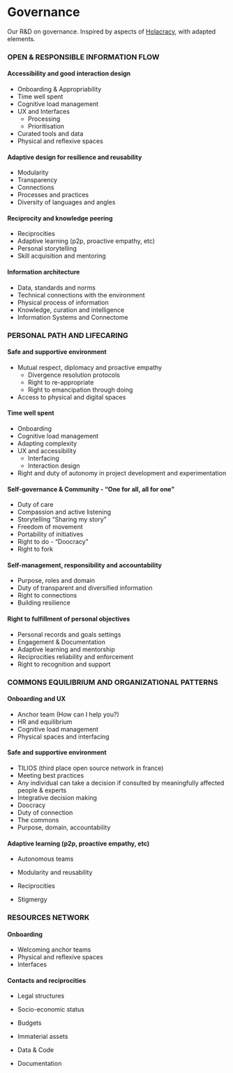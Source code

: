 # Governance
Our R&amp;D on governance. Inspired by aspects of [Holacracy](https://www.holacracy.org/how-it-works/), with adapted elements.

### OPEN & RESPONSIBLE INFORMATION FLOW

#### Accessibility and good interaction design
* Onboarding & Appropriability
* Time well spent
* Cognitive load management
* UX and Interfaces
  * Processing
  * Prioritisation
* Curated tools and data
* Physical and reflexive spaces

#### Adaptive design for resilience and reusability
* Modularity
* Transparency
* Connections
* Processes and practices
* Diversity of languages and angles

#### Reciprocity and knowledge peering
* Reciprocities
* Adaptive learning (p2p, proactive empathy, etc)
* Personal storytelling
* Skill acquisition and mentoring

#### Information architecture
* Data, standards and norms
* Technical connections with the environment
* Physical process of information
* Knowledge, curation and intelligence
* Information Systems and Connectome

### PERSONAL PATH AND LIFECARING

#### Safe and supportive environment
* Mutual respect, diplomacy and proactive empathy
  * Divergence resolution protocols
  * Right to re-appropriate
  * Right to emancipation through doing
* Access to physical and digital spaces

#### Time well spent
* Onboarding
* Cognitive load management
* Adapting complexity
* UX and accessibility
  * Interfacing
  * Interaction design
* Right and duty of autonomy in project development and experimentation

#### Self-governance & Community  - “One for all, all for one”
* Duty of care
* Compassion and active listening
* Storytelling “Sharing my story”
* Freedom of movement
* Portability of initiatives
* Right to do - “Doocracy”
* Right to fork

#### Self-management, responsibility and accountability
* Purpose, roles and domain
* Duty of transparent and diversified information
* Right to connections
* Building resilience

#### Right to fulfillment of personal objectives
* Personal records and goals settings
* Engagement & Documentation
* Adaptive learning and mentorship
* Reciprocities reliability and enforcement
* Right to recognition and support


### COMMONS EQUILIBRIUM AND ORGANIZATIONAL PATTERNS

#### Onboarding and UX
* Anchor team (How can I help you?)
* HR and equilibrium
* Cognitive load management
* Physical spaces and interfacing

#### Safe and supportive environment
* TILIOS (third place open source network in france)
* Meeting best practices
* Any individual can take a decision if consulted by meaningfully affected people & experts
* Integrative decision making
* Doocracy
* Duty of connection
* The commons
* Purpose, domain, accountability

#### Adaptive learning (p2p, proactive empathy, etc)
* Autonomous teams
* Modularity and reusability
* Reciprocities


* Stigmergy


### RESOURCES NETWORK

#### Onboarding
* Welcoming anchor teams
* Physical and reflexive spaces
* Interfaces

#### Contacts and reciprocities

* Legal structures
* Socio-economic status
* Budgets
* Immaterial assets

* Data & Code
* Documentation
